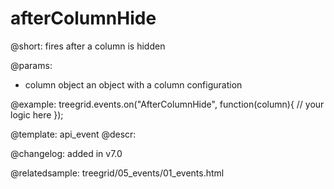 afterColumnHide
=============

@short: fires after a column is hidden


@params: 
- column   object  an object with a column configuration

@example:
treegrid.events.on("AfterColumnHide", function(column){
    // your logic here
});


@template: api_event
@descr:

@changelog: added in v7.0

@relatedsample: treegrid/05_events/01_events.html
